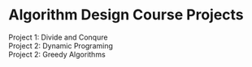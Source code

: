 # Algorithm Design Course Projects

Project 1: Divide and Conqure  
Project 2: Dynamic Programing  
Project 2: Greedy Algorithms  
